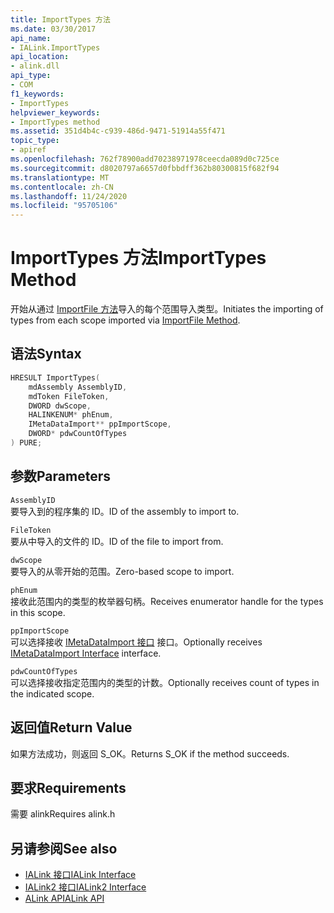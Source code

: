 ```yaml
---
title: ImportTypes 方法
ms.date: 03/30/2017
api_name:
- IALink.ImportTypes
api_location:
- alink.dll
api_type:
- COM
f1_keywords:
- ImportTypes
helpviewer_keywords:
- ImportTypes method
ms.assetid: 351d4b4c-c939-486d-9471-51914a55f471
topic_type:
- apiref
ms.openlocfilehash: 762f78900add70238971978ceecda089d0c725ce
ms.sourcegitcommit: d8020797a6657d0fbbdff362b80300815f682f94
ms.translationtype: MT
ms.contentlocale: zh-CN
ms.lasthandoff: 11/24/2020
ms.locfileid: "95705106"
---
```

# <a name="importtypes-method"></a><span data-ttu-id="db4dc-102">ImportTypes 方法</span><span class="sxs-lookup"><span data-stu-id="db4dc-102">ImportTypes Method</span></span>

<span data-ttu-id="db4dc-103">开始从通过 [ImportFile 方法](importfile-method.md)导入的每个范围导入类型。</span><span class="sxs-lookup"><span data-stu-id="db4dc-103">Initiates the importing of types from each scope imported via [ImportFile Method](importfile-method.md).</span></span>  
  
## <a name="syntax"></a><span data-ttu-id="db4dc-104">语法</span><span class="sxs-lookup"><span data-stu-id="db4dc-104">Syntax</span></span>  
  
```cpp  
HRESULT ImportTypes(  
    mdAssembly AssemblyID,  
    mdToken FileToken,  
    DWORD dwScope,  
    HALINKENUM* phEnum,  
    IMetaDataImport** ppImportScope,  
    DWORD* pdwCountOfTypes  
) PURE;  
```  
  
## <a name="parameters"></a><span data-ttu-id="db4dc-105">参数</span><span class="sxs-lookup"><span data-stu-id="db4dc-105">Parameters</span></span>  

 `AssemblyID`  
 <span data-ttu-id="db4dc-106">要导入到的程序集的 ID。</span><span class="sxs-lookup"><span data-stu-id="db4dc-106">ID of the assembly to import to.</span></span>  
  
 `FileToken`  
 <span data-ttu-id="db4dc-107">要从中导入的文件的 ID。</span><span class="sxs-lookup"><span data-stu-id="db4dc-107">ID of the file to import from.</span></span>  
  
 `dwScope`  
 <span data-ttu-id="db4dc-108">要导入的从零开始的范围。</span><span class="sxs-lookup"><span data-stu-id="db4dc-108">Zero-based scope to import.</span></span>  
  
 `phEnum`  
 <span data-ttu-id="db4dc-109">接收此范围内的类型的枚举器句柄。</span><span class="sxs-lookup"><span data-stu-id="db4dc-109">Receives enumerator handle for the types in this scope.</span></span>  
  
 `ppImportScope`  
 <span data-ttu-id="db4dc-110">可以选择接收 [IMetaDataImport 接口](../metadata/imetadataimport-interface.md) 接口。</span><span class="sxs-lookup"><span data-stu-id="db4dc-110">Optionally receives [IMetaDataImport Interface](../metadata/imetadataimport-interface.md) interface.</span></span>  
  
 `pdwCountOfTypes`  
 <span data-ttu-id="db4dc-111">可以选择接收指定范围内的类型的计数。</span><span class="sxs-lookup"><span data-stu-id="db4dc-111">Optionally receives count of types in the indicated scope.</span></span>  
  
## <a name="return-value"></a><span data-ttu-id="db4dc-112">返回值</span><span class="sxs-lookup"><span data-stu-id="db4dc-112">Return Value</span></span>  

 <span data-ttu-id="db4dc-113">如果方法成功，则返回 S_OK。</span><span class="sxs-lookup"><span data-stu-id="db4dc-113">Returns S_OK if the method succeeds.</span></span>  
  
## <a name="requirements"></a><span data-ttu-id="db4dc-114">要求</span><span class="sxs-lookup"><span data-stu-id="db4dc-114">Requirements</span></span>  

 <span data-ttu-id="db4dc-115">需要 alink</span><span class="sxs-lookup"><span data-stu-id="db4dc-115">Requires alink.h</span></span>  
  
## <a name="see-also"></a><span data-ttu-id="db4dc-116">另请参阅</span><span class="sxs-lookup"><span data-stu-id="db4dc-116">See also</span></span>

- [<span data-ttu-id="db4dc-117">IALink 接口</span><span class="sxs-lookup"><span data-stu-id="db4dc-117">IALink Interface</span></span>](ialink-interface.md)
- [<span data-ttu-id="db4dc-118">IALink2 接口</span><span class="sxs-lookup"><span data-stu-id="db4dc-118">IALink2 Interface</span></span>](ialink2-interface.md)
- [<span data-ttu-id="db4dc-119">ALink API</span><span class="sxs-lookup"><span data-stu-id="db4dc-119">ALink API</span></span>](index.md)
